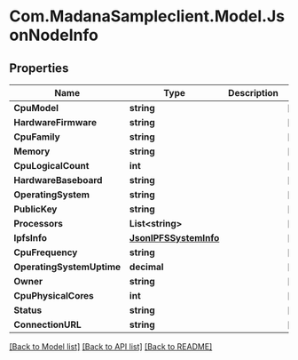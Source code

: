 
# Com.MadanaSampleclient.Model.JsonNodeInfo

## Properties

Name | Type | Description | Notes
------------ | ------------- | ------------- | -------------
**CpuModel** | **string** |  | [optional] 
**HardwareFirmware** | **string** |  | [optional] 
**CpuFamily** | **string** |  | [optional] 
**Memory** | **string** |  | [optional] 
**CpuLogicalCount** | **int** |  | [optional] 
**HardwareBaseboard** | **string** |  | [optional] 
**OperatingSystem** | **string** |  | [optional] 
**PublicKey** | **string** |  | [optional] 
**Processors** | **List&lt;string&gt;** |  | [optional] 
**IpfsInfo** | [**JsonIPFSSystemInfo**](JsonIPFSSystemInfo.md) |  | [optional] 
**CpuFrequency** | **string** |  | [optional] 
**OperatingSystemUptime** | **decimal** |  | [optional] 
**Owner** | **string** |  | [optional] 
**CpuPhysicalCores** | **int** |  | [optional] 
**Status** | **string** |  | [optional] 
**ConnectionURL** | **string** |  | [optional] 

[[Back to Model list]](../README.md#documentation-for-models)
[[Back to API list]](../README.md#documentation-for-api-endpoints)
[[Back to README]](../README.md)

